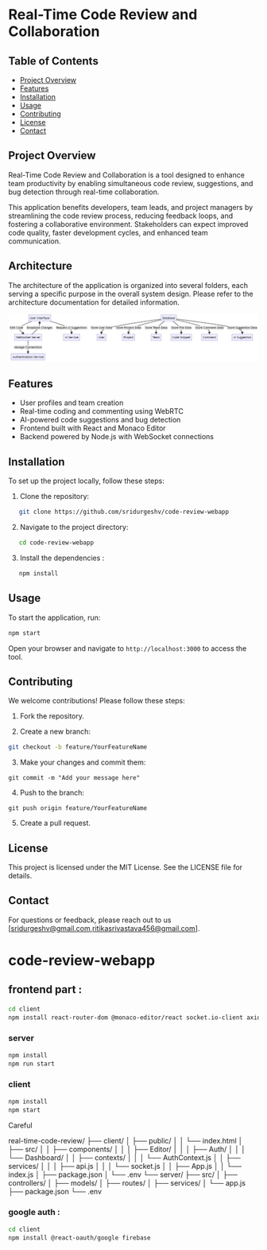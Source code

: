 # Real-Time Code Review and Collaboration

## Table of Contents

- [Project Overview](#project-overview)
- [Features](#features)
- [Installation](#installation)
- [Usage](#usage)
- [Contributing](#contributing)
- [License](#license)
- [Contact](#contact)

## Project Overview

Real-Time Code Review and Collaboration is a tool designed to enhance team productivity by enabling simultaneous code review, suggestions, and bug detection through real-time collaboration.

This application benefits developers, team leads, and project managers by streamlining the code review process, reducing feedback loops, and fostering a collaborative environment. Stakeholders can expect improved code quality, faster development cycles, and enhanced team communication.

## Architecture

The architecture of the application is organized into several folders, each serving a specific purpose in the overall system design. Please refer to the architecture documentation for detailed information.

![Alt Text](https://github.com/sridurgeshv/code-review-webapp/blob/main/arch.JPG)

## Features

- User profiles and team creation  
- Real-time coding and commenting using WebRTC 
- AI-powered code suggestions and bug detection 
- Frontend built with React and Monaco Editor 
- Backend powered by Node.js with WebSocket connections 

## Installation

To set up the project locally, follow these steps:

1. Clone the repository:
```bash
   git clone https://github.com/sridurgeshv/code-review-webapp
```

2. Navigate to the project directory:
```bash
   cd code-review-webapp
```
3. Install the dependencies :
```bash
   npm install
```

## Usage

To start the application, run:

```bash
npm start
```

Open your browser and navigate to `http://localhost:3000` to access the tool.

## Contributing

We welcome contributions! Please follow these steps:

1. Fork the repository.

2. Create a new branch:
```bash
git checkout -b feature/YourFeatureName
```

3. Make your changes and commit them:
```
git commit -m "Add your message here"
```

4. Push to the branch:
```
git push origin feature/YourFeatureName
```

5. Create a pull request.

## License

This project is licensed under the MIT License. See the LICENSE file for details.

## Contact

For questions or feedback, please reach out to us [sridurgeshv@gmail.com,ritikasrivastava456@gmail.com].





































# code-review-webapp

## frontend part :
```bash
cd client
npm install react-router-dom @monaco-editor/react socket.io-client axios tailwindcss
```

### server 
```bash
npm install
npm run start
```

### client
```bash
npm install
npm start
```

Careful

real-time-code-review/
├── client/
│   ├── public/
│   │   └── index.html
│   ├── src/
│   │   ├── components/
│   │   │   ├── Editor/
│   │   │   ├── Auth/
│   │   │   └── Dashboard/
│   │   ├── contexts/
│   │   │   └── AuthContext.js
│   │   ├── services/
│   │   │   ├── api.js
│   │   │   └── socket.js
│   │   ├── App.js
│   │   └── index.js
│   ├── package.json
│   └── .env
└── server/
    ├── src/
    │   ├── controllers/
    │   ├── models/
    │   ├── routes/
    │   ├── services/
    │   └── app.js
    ├── package.json
    └── .env



### google auth :
```bash
cd client
npm install @react-oauth/google firebase
```
